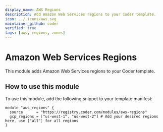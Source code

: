 ```yaml
---
display_name: AWS Regions
description: Add Amazon Web Services regions to your Coder template.
icon: ../.icons/aws.svg
maintainer_github: coder
verified: true
tags: [aws, regions, zones]
---
```

# Amazon Web Services Regions

This module adds Amazon Web Services regions to your Coder template.

## How to use this module

To use this module, add the following snippet to your template manifest:

```hcl
module "aws_regions" {
  source      = "https://registry.coder.com/modules/aws-regions"
  gcp_regions = ["us-west-1", "us-west-2"] # Add your desired regions here, use ["all"] for all regions
}
```
